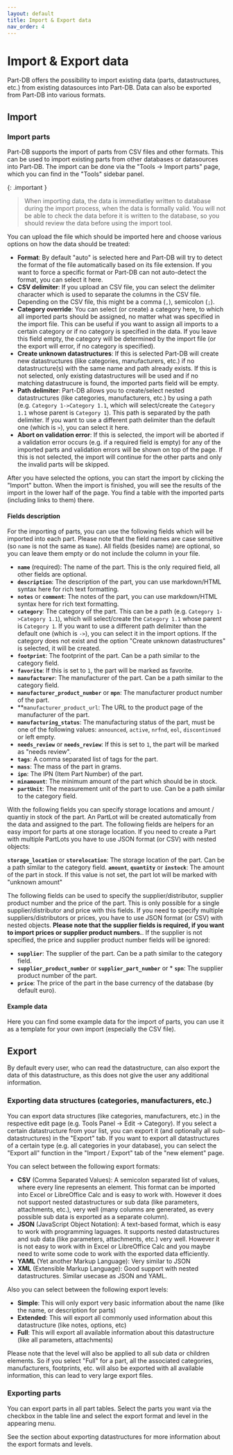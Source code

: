 ```yaml
---
layout: default
title: Import & Export data
nav_order: 4
---
```


# Import & Export data

Part-DB offers the possibility to import existing data (parts, datastructures, etc.) from existing datasources into Part-DB. Data can also be exported from Part-DB into various formats.

## Import

### Import parts

Part-DB supports the import of parts from CSV files and other formats. This can be used to import existing parts from other databases or datasources into Part-DB. The import can be done via the "Tools -> Import parts" page, which you can find in the "Tools" sidebar panel.

{: .important }
> When importing data, the data is immediatley written to database during the import process, when the data is formally valid.
> You will not be able to check the data before it is written to the database, so you should review the data before using the import tool.

You can upload the file which should be imported here and choose various options on how the data should be treated:
* **Format**: By default "auto" is selected here and Part-DB will try to detect the format of the file automatically based on its file extension. If you want to force a specific format or Part-DB can not auto-detect the format, you can select it here.
* **CSV delimiter**: If you upload an CSV file, you can select the delimiter character which is used to separate the columns in the CSV file. Depending on the CSV file, this might be a comma (`,`), semicolon (`;`).
* **Category override**: You can select (or create) a category here, to which all imported parts should be assigned, no matter what was specified in the import file. This can be useful if you want to assign all imports to a certain category or if no category is specified in the data. If you leave this field empty, the category will be determined by the import file (or the export will error, if no category is specified).
* **Create unknown datastructures**: If this is selected Part-DB will create new datastructures (like categories, manufacturers, etc.) if no datastructure(s) with the same name and path already exists. If this is not selected, only existing datastructures will be used and if no matching datastrucure is found, the imported parts field will be empty.
* **Path delimiter**: Part-DB allows you to create/select nested datastructures (like categories, manufacturers, etc.) by using a path (e.g. `Category 1->Category 1.1`, which will select/create the `Category 1.1` whose parent is `Category 1`). This path is separated by the path delimiter. If you want to use a different path delimiter than the default one (which is `>`), you can select it here.
* **Abort on validation error**: If this is selected, the import will be aborted if a validation error occurs (e.g. if a required field is empty) for any of the imported parts and validation errors will be shown on top of the page. If this is not selected, the import will continue for the other parts and only the invalid parts will be skipped.

After you have selected the options, you can start the import by clicking the "Import" button. When the import is finished, you will see the results of the import in the lower half of the page. You find a table with the imported parts (including links to them) there.

#### Fields description

For the importing of parts, you can use the following fields which will be imported into each part. Please note that the field names are case sensitive (so `name` is not the same as `Name`). All fields (besides name) are optional, so you can leave them empty or do not include the column in your file.

* **`name`** (required): The name of the part. This is the only required field, all other fields are optional.
* **`description`**: The description of the part, you can use markdown/HTML syntax here for rich text formatting.
* **`notes`** or **`comment`**: The notes of the part, you can use markdown/HTML syntax here for rich text formatting.
* **`category`**: The category of the part. This can be a path (e.g. `Category 1->Category 1.1`), which will select/create the `Category 1.1` whose parent is `Category 1`. If you want to use a different path delimiter than the default one (which is `->`), you can select it in the import options. If the category does not exist and the option "Create unknown datastructures" is selected, it will be created.
* **`footprint`**: The footprint of the part. Can be a path similar to the category field.
* **`favorite`**: If this is set to `1`, the part will be marked as favorite.
* **`manufacturer`**: The manufacturer of the part. Can be a path similar to the category field.
* **`manufacturer_product_number`** or **`mpn`**: The manufacturer product number of the part.
* **`manufacturer_product_url`: The URL to the product page of the manufacturer of the part.
* **`manufacturing_status`**: The manufacturing status of the part, must be one of the following values: `announced`, `active`, `nrfnd`, `eol`, `discontinued` or left empty. 
* **`needs_review`** or **`needs_review`**: If this is set to `1`, the part will be marked as "needs review".
* **`tags`**: A comma separated list of tags for the part.
* **`mass`**: The mass of the part in grams.
* **`ipn`**: The IPN (Item Part Number) of the part.
* **`minamount`**: The minimum amount of the part which should be in stock.
* **`partUnit`**: The measurement unit of the part to use. Can be a path similar to the category field.

With the following fields you can specify storage locations and amount / quantiy in stock of the part. An PartLot will be created automatically from the data and assigned to the part. The following fields are helpers for an easy import for parts at one storage location. If you need to create a Part with multiple PartLots you have to use JSON format (or CSV) with nested objects:

**`storage_location`** or **`storelocation`**: The storage location of the part. Can be a path similar to the category field.
**`amount`**, **`quantity`** or **`instock`**: The amount of the part in stock. If this value is not set, the part lot will be marked with "unknown amount"

The following fields can be used to specify the supplier/distributor, supplier product number and the price of the part. This is only possible for a single supplier/distributor and price with this fields. If you need to specify multiple suppliers/distributors or prices, you have to use JSON format (or CSV) with nested objects.
**Please note that the supplier fields is required, if you want to import prices or supplier product numbers.**. If the supplier is not specified, the price and supplier product number fields will be ignored:

* **`supplier`**: The supplier of the part. Can be a path similar to the category field.
* **`supplier_product_number`** or **`supplier_part_number`** or * **`spn`**: The supplier product number of the part.
* **`price`**: The price of the part in the base currency of the database (by default euro).

#### Example data
Here you can find some example data for the import of parts, you can use it as a template for your own import (especially the CSV file).

## Export

By default every user, who can read the datastructure, can also export the data of this datastructure, as this does not give the user any additional information.

### Exporting data structures (categories, manufacturers, etc.)
You can export data structures (like categories, manufacturers, etc.) in the respective edit page (e.g. Tools Panel -> Edit -> Category).
If you select a certain datastructure from your list, you can export it (and optionally all sub-datastructures) in the "Export" tab.
If you want to export all datastructures of a certain type (e.g. all categories in your database), you can select the "Export all" function in the "Import / Export" tab of the "new element" page.

You can select between the following export formats:
* **CSV** (Comma Separated Values): A semicolon separated list of values, where every line represents an element. This format can be imported into Excel or LibreOffice Calc and is easy to work with. However it does not support nested datastructures or sub data (like parameters, attachments, etc.), very well (many columns are generated, as every possible sub data is exported as a separate column).
* **JSON** (JavaScript Object Notation): A text-based format, which is easy to work with programming laguages. It supports nested datastructures and sub data (like parameters, attachments, etc.) very well. However it is not easy to work with in Excel or LibreOffice Calc and you maybe need to write some code to work with the exported data efficiently.
* **YAML** (Yet another Markup Language): Very similar to JSON
* **XML** (Extensible Markup Language): Good support with nested datastructures. Similar usecase as JSON and YAML.

Also you can select between the following export levels:
* **Simple**: This will only export very basic information about the name (like the name, or description for parts)
* **Extended**: This will export all commonly used information about this datastructure (like notes, options, etc)
* **Full**: This will export all available information about this datastructure (like all parameters, attachments)

Please note that the level will also be applied to all sub data or children elements. So if you select "Full" for a part, all the associated categories, manufacturers, footprints, etc. will also be exported with all available information, this can lead to very large export files.

### Exporting parts
You can export parts in all part tables. Select the parts you want via the checkbox in the table line and select the export format and level in the appearing menu.

See the section about exporting datastructures for more information about the export formats and levels.